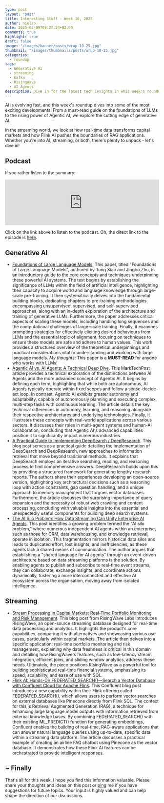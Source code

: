 ```yaml
---
type: post
layout: "post"
title: Interesting Stuff - Week 10, 2025
author: nielsb
date: 2025-03-09T09:27:24+02:00
comments: true
highlight: true
draft: false
image: "/images/banner/posts/wrup-10-25.jpg"
thumbnail: "/images/thumbnails/posts/wrup-10-25.jpg"
categories:
  - roundup
tags:
  - Generative AI
  - streaming
  - Kafka
  - RisingWave
  - AI Agents
description: Dive in for the latest tech insights in whis week's roundup! We cover the latest in AI and streaming, from a must-read guide on LLMs to the rise of Agentic AI and its real-world impact. We also explore how real-time data is transforming capital markets and how Flink AI is redefining RAG applications.
---
```


AI is evolving fast, and this week's roundup dives into some of the most exciting developments! From a must-read guide on the foundations of LLMs to the rising power of Agentic AI, we explore the cutting edge of generative AI. 

In the streaming world, we look at how real-time data transforms capital markets and how Flink AI pushes the boundaries of RAG applications. Whether you're into AI, streaming, or both, there's plenty to unpack - let's dive in!

<!--more-->

## Podcast

If you rather listen to the summary:

<iframe title="Interesting Stuff Week 10, 2025" allowtransparency="true" height="150" width="100%" style="border: none; min-width: min(100%, 430px);height:150px;" scrolling="no" data-name="pb-iframe-player" src="https://www.podbean.com/player-v2/?i=rwfan-1832536-pb&from=pb6admin&share=1&download=1&rtl=0&fonts=Arial&skin=1&font-color=auto&logo_link=episode_page&btn-skin=7" loading="lazy"></iframe>

Click on the link above to listen to the podcast. Oh, the direct link to the episode is [here](https://nielsitberglund.podbean.com/e/interesting-stuff-week-10-2025/).

## Generative AI

* [Foundations of Large Language Models](https://arxiv.org/pdf/2501.09223). This paper, titled "Foundations of Large Language Models", authored by Tong Xiao and Jingbo Zhu, is an introductory guide to the core concepts and techniques underpinning these powerful AI systems. The text begins by establishing the significance of LLMs within the field of artificial intelligence, highlighting their capacity to acquire world and language knowledge through large-scale pre-training. It then systematically delves into the fundamental building blocks, dedicating chapters to pre-training methodologies encompassing unsupervised, supervised, and self-supervised approaches, along with an in-depth exploration of the architecture and training of generative LLMs. Furthermore, the paper addresses critical aspects of scaling these models, including handling long sequences and the computational challenges of large-scale training. Finally, it examines prompting strategies for effectively eliciting desired behaviours from LLMs and the essential topic of alignment, focusing on techniques to ensure these models are safe and adhere to human values. This work provides a structured overview of the theoretical underpinnings and practical considerations vital to understanding and working with large language models. *My thoughts:* This paper is a **MUST-READ** for anyone who works with LLMs!
* [Agentic AI vs. AI Agents: A Technical Deep Dive](https://www.marktechpost.com/2025/03/03/agentic-ai-vs-ai-agents-a-technical-deep-dive/). This MarkTechPost article provides a technical exploration of the distinctions between AI Agents and the more advanced concept of Agentic AI. It begins by defining each term, highlighting that while both are autonomous, AI Agents typically operate within fixed scopes and follow a sense-decide-act loop. In contrast, Agentic AI exhibits greater autonomy and adaptability, capable of autonomously planning and executing complex, multi-step tasks with continuous learning. The article details the key technical differences in autonomy, learning, and reasoning alongside their respective architectures and underlying technologies. Finally, it illustrates these concepts with real-world applications across various sectors. It discusses their roles in multi-agent systems and human-AI collaboration, concluding that Agentic AI's advanced capabilities position it to significantly impact numerous industries.
* [A Practical Guide to Implementing DeepSearch / DeepResearch](https://jina.ai/news/a-practical-guide-to-implementing-deepsearch-deepresearch/). This blog post serves as a practical guide detailing the implementation of DeepSearch and DeepResearch, new approaches to information retrieval that move beyond traditional methods. It explains that DeepSearch employs an iterative searching, reading, and reasoning process to find comprehensive answers. DeepResearch builds upon this by providing a structured framework for generating lengthy research reports. The authors share their experiences developing an open-source version, highlighting key architectural decisions such as a reasoning loop with action constraints, gap question handling, and a unique approach to memory management that forgoes vector databases. Furthermore, the article discusses the surprising importance of query expansion and the necessity of robust web crawling and content processing, concluding with valuable insights into the essential and unexpectedly useful components for building deep search systems.
* [The AI Silo Problem: How Data Streaming Can Unify Enterprise AI Agents](https://seanfalconer.medium.com/the-ai-silo-problem-how-data-streaming-can-unify-enterprise-ai-agents-0a138cf6398c). This post identifies a growing problem termed the "AI silo problem," where numerous independent AI agents within an enterprise, such as those for CRM, data warehousing, and knowledge retrieval, operate in isolation. This fragmentation mirrors historical data silos and leads to duplicated effort, lost insights, and inefficiencies, as these agents lack a shared means of communication. The author argues that establishing a "shared language for AI agents" through an event-driven architecture based on data streaming platforms is the solution. By enabling agents to publish and subscribe to real-time event streams, they can collaborate, exchange insights, and coordinate actions dynamically, fostering a more interconnected and effective AI ecosystem across the organisation, moving away from isolated intelligence.

## Streaming

* [Stream Processing in Capital Markets: Real-Time Portfolio Monitoring and Risk Management](https://risingwave.com/blog/stream-processing-in-capital-markets-real-time-portfolio-monitoring-and-risk-management/). This blog post from RisingWave Labs introduces RisingWave, an open-source streaming database designed for real-time data processing and analytics. It highlights the product's core capabilities, comparing it with alternatives and showcasing various use cases, particularly within capital markets. The article then delves into a specific application: real-time portfolio monitoring and risk management, explaining why data freshness is critical in this domain and detailing how RisingWave's features, such as low-latency stream integration, efficient joins, and sliding window analytics, address these needs. Ultimately, the piece positions RisingWave as a powerful tool for building sophisticated real-time financial systems, emphasising its speed, scalability, and ease of use with SQL.
* [Flink AI: Hands-On FEDERATED_SEARCH()—Search a Vector Database with Confluent Cloud for Apache Flink](https://www.confluent.io/blog/flink-ai-rag-with-federated-search/). This Confluent blog post introduces a new capability within their Flink offering called FEDERATED_SEARCH(), which allows users to perform vector searches on external databases like Pinecone directly from Flink SQL. The context for this is Retrieval Augmented Generation (RAG), a technique for enhancing large language model outputs with information retrieved from external knowledge bases. By combining FEDERATED_SEARCH() with their existing ML_PREDICT() function for generating embeddings, Confluent enables the building of real-time, RAG-aware applications that can answer natural language queries using up-to-date, specific data within a streaming data platform. The article discusses a practical example of creating an airline FAQ chatbot using Pinecone as the vector database. It demonstrates how these Flink AI features can be orchestrated to provide intelligent responses. 

## ~ Finally

That's all for this week. I hope you find this information valuable. Please share your thoughts and ideas on this post or [ping][ma] me if you have suggestions for future topics. Your input is highly valued and can help shape the direction of our discussions.

[ma]: mailto:niels.it.berglund@gmail.com
[mp]: https://blog.acolyer.org
[iq]: https://www.infoq.com/
[ew]: http://sqlonice.com/
[re]: http://blog.revolutionanalytics.com
[sqsk]: https://www.sqlskills.com
[mdaveyblog]: https://mdavey.wordpress.com/
[charlblog]: https://charlla.com/

[jovpop]: https://twitter.com/JovanPop_MSFT
[bobw]: https://twitter.com/bobwardms
[revod]: https://twitter.com/revodavid
[lonny]: https://twitter.com/sqL_handLe
[ewtw]: https://twitter.com/sqlOnIce
[buckw]: https://twitter.com/BuckWoodyMSFT
[mattw]: https://twitter.com/matthewwarren
[murba]: https://twitter.com/muratdemirbas
[daveda]: https://twitter.com/davidthecoder
[adcol]: https://twitter.com/adriancolyer
[jesrod]: https://twitter.com/jrdothoughts
[tomaz]: https://twitter.com/tomaz_tsql
[dataart]: https://twitter.com/dataartisans
[luis]: https://twitter.com/luis_de_sousa
[benstop]: https://twitter.com/benstopford
[conflu]: https://twitter.com/confluentinc
[tylert]: https://twitter.com/tyler_treat
[andrewng]: https://twitter.com/AndrewYNg
[lawr]: https://twitter.com/bytezn
[jue]: https://twitter.com/b0rk
[yan]: https://twitter.com/theburningmonk
[danny]: https://twitter.com/g9yuayon
[rmoff]: https://www.linkedin.com/in/robinmoffatt/
[ryansw]: https://twitter.com/ryanswanstrom
[pabloc]: https://twitter.com/pabloc_ds
[mklep]: https://twitter.com/martinkl
[mdavey]: https://twitter.com/matt_davey
[jboner]: https://twitter.com/jboner
[joeduff]: https://twitter.com/funcOfJoe
[charl]: https://twitter.com/charllamprecht
[dbricks]: https://twitter.com/databricks
[adsit]: https://twitter.com/SitnikAdam
[vicky]: https://twitter.com/vickyharp
[dscentral]: https://twitter.com/DataScienceCtrl
[natemc]: https://twitter.com/natemcmaster
[ads]: https://twitter.com/azuredatastudio
[travw]: https://twitter.com/radtravis
[emilk]: https://twitter.com/IsTheArchitect
[netflx]: https://netflixtechblog.com/
[hubert]: https://www.linkedin.com/in/hkdulay/
[jserra]: https://www.linkedin.com/in/jamesserra/
[lemi]: https://www.linkedin.com/in/lemimasalu/
[michael]: https://www.linkedin.com/in/michaeladrianjohnson/
